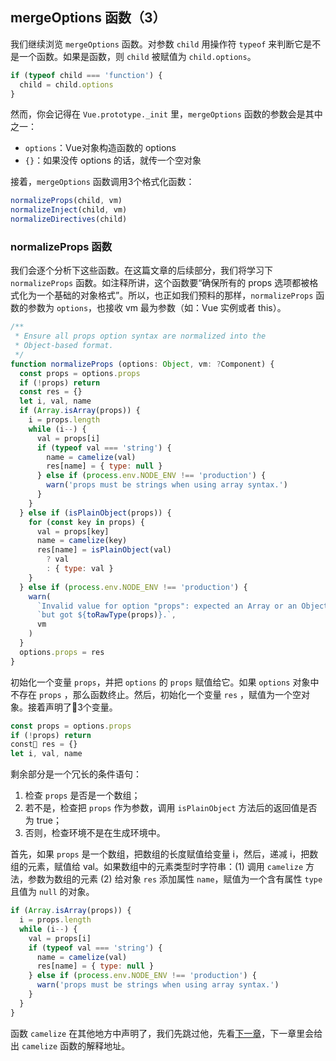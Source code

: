 ## mergeOptions 函数（3）

我们继续浏览 `mergeOptions` 函数。对参数 `child` 用操作符 `typeof` 来判断它是不是一个函数。如果是函数，则 `child` 被赋值为 `child.options`。

```javascript
if (typeof child === 'function') {
  child = child.options
}
```

然而，你会记得在 `Vue.prototype._init` 里，`mergeOptions` 函数的参数会是其中之一：
  + `options`：Vue对象构造函数的 options
  + `{}`：如果没传 options 的话，就传一个空对象

接着，`mergeOptions` 函数调用3个格式化函数：

```javascript
normalizeProps(child, vm)
normalizeInject(child, vm)
normalizeDirectives(child)
```

### normalizeProps 函数

我们会逐个分析下这些函数。在这篇文章的后续部分，我们将学习下 `normalizeProps` 函数。如注释所讲，这个函数要“确保所有的 props 选项都被格式化为一个基础的对象格式”。所以，也正如我们预料的那样，`normalizeProps` 函数的参数为 `options`，也接收 vm 最为参数（如：Vue 实例或者 this）。

```javascript
/**
 * Ensure all props option syntax are normalized into the
 * Object-based format.
 */
function normalizeProps (options: Object, vm: ?Component) {
  const props = options.props
  if (!props) return
  const res = {}
  let i, val, name
  if (Array.isArray(props)) {
    i = props.length
    while (i--) {
      val = props[i]
      if (typeof val === 'string') {
        name = camelize(val)
        res[name] = { type: null }
      } else if (process.env.NODE_ENV !== 'production') {
        warn('props must be strings when using array syntax.')
      }
    }
  } else if (isPlainObject(props)) {
    for (const key in props) {
      val = props[key]
      name = camelize(key)
      res[name] = isPlainObject(val)
        ? val
        : { type: val }
    }
  } else if (process.env.NODE_ENV !== 'production') {
    warn(
      `Invalid value for option "props": expected an Array or an Object, ` +
      `but got ${toRawType(props)}.`,
      vm
    )
  }
  options.props = res
}
```

初始化一个变量 `props`，并把 `options` 的 `props` 赋值给它。如果 `options` 对象中不存在 `props` ，那么函数终止。然后，初始化一个变量 `res` ，赋值为一个空对象。接着声明了3个变量。

```javascript
const props = options.props
if (!props) return
const res = {}
let i, val, name
```

剩余部分是一个冗长的条件语句：
  1. 检查 `props` 是否是一个数组；
  2. 若不是，检查把 `props` 作为参数，调用 `isPlainObject` 方法后的返回值是否为 true；
  3. 否则，检查环境不是在生成环境中。


首先，如果 `props` 是一个数组，把数组的长度赋值给变量 i，然后，递减 i，把数组的元素，赋值给 val。如果数组中的元素类型时字符串：(1) 调用 `camelize` 方法，参数为数组的元素 (2) 给对象 `res` 添加属性 `name`，赋值为一个含有属性 `type` 且值为 `null` 的对象。

```javascript
if (Array.isArray(props)) {
  i = props.length
  while (i--) {
    val = props[i]
    if (typeof val === 'string') {
      name = camelize(val)
      res[name] = { type: null }
    } else if (process.env.NODE_ENV !== 'production') {
      warn('props must be strings when using array syntax.')
    }
  }
}
```

函数 `camelize` 在其他地方中声明了，我们先跳过他，先看[下一章](https://github.com/ohhoney1/Vue.js-Source-Code-line-by-line/blob/master/docs/08-the-cached-function.md)，下一章里会给出 `camelize` 函数的解释地址。
